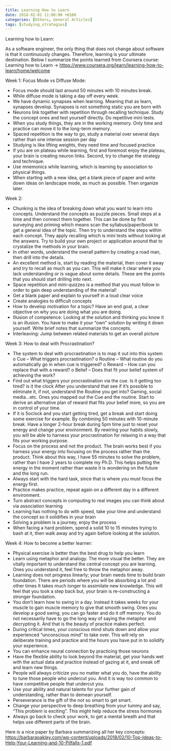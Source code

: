 ```yaml
---
title: Learning How to Learn
date: 2018-02-01 11:00:00 +0100
categories: [Others, General Articles]
tags: [studying_strategies]
---
```


Learning how to Learn:

As a software engineer, the only thing that does not change about software is that it continuously changes. Therefore, learning is your ultimate destination. Below I summarize the points learned from Coursera course: Learning how to Learn -> https://www.coursera.org/learn/learning-how-to-learn/home/welcome

Week 1:
Focus Mode vs Diffuse Mode:
-	Focus mode should last around 50 minutes with 10 minutes break.
-	While diffuse mode is taking a day off every week.
-	We have dynamic synapses when learning. Meaning that as learn, synapses develop. Synapses is not something static you are born with
-	Neurons link together with repetition through recalling technique. Study the concept ones and test yourself directly. Do repetitive mini tests.
-	When you study things, they are in the working memory. Only time and practice can move it to the long-term memory.
-	Spaced repetition is the way to go, study a material over several days rather than one intense session per day
-	Studying is like lifting weights, they need time and focused practice
-	If you are on plateau while learning, first and foremost enjoy the plateau, your brain is creating neuron links. Second, try to change the strategy and technique.
-	Use mnemonics while learning, which is learning by association to physical things.
-	When starting with a new idea, get a blank piece of paper and write down ideas on landscape mode, as much as possible. Then organize later.

Week 2:
-	Chunking is the idea of breaking down what you want to learn into concepts. Understand the concepts as puzzle pieces. Small steps at a time and then connect them together. This can be done by first surveying and priming which means scan the syllabus/paper/book to get a general idea of the topic. Then try to understand the steps within each concept. They apply recalling which is mini tests without looking at the answers. Try to build your own project or application around that to crystalize the methods in your brain.
-	In other words, understand the overall pattern by creating a road man, then drill into the details.
-	An excellent method is, start by reading the material, then cover it away and try to recall as much as you can. This will make it clear where you lack understanding or is vague about some details. These are the points that you should start drilling into next.
-	Space repetition and mini-quizzes is a method that you must follow in order to gain deep understanding of the material!
-	 Get a blank paper and explain to yourself in a loud clear voice
-	Create analogies to difficult concepts
-	How to develop motivation for a topic? Have an end goal, a clear objective on why you are doing what you are doing.
-	Illusion of competence: Looking at the solution and thinking you know it is an illusion. You have to make it your “own” solution by writing it down yourself. Write brief notes that summarize the concepts.
-	Interleaving: Jump between related materials to get an overall picture

Week 3:
How to deal with Procrastination?
-	The system to deal with procrastination is to map it out into this system
o	Cue – What triggers procrastination?
o	Routine – What routine do you automatically go in when cue is triggered?
o	Reward – How can you replace that with a reward?
o	Belief – Does that fit your belief system of achieving the work?
-	Find out what triggers your procrastination via the cue. Is it getting too tired? is it the clock After you understand that see if it’s possible to eliminate it, if not, understand the Routine you get into? Gaming, social media…etc. Ones you mapped out the Cue and the routine. Start to derive an alternative plan of reward that fits your belief more, so you are in control of your time.
-	If it is 5oclock and you start getting tired, get a break and start doing some exercise for example. By combining 50 minutes with 10-minute break. Have a longer 2-hour break during 5pm time just to reset your energy and change your environment. By rewiring your habits slowly, you will be able to harness your procrastination for relaxing in a way that fits your working purpose.
-	Focus on the process and not the product. The brain works best if you harness your energy into focusing on the process rather than the product. Think about this way, I have 55 minutes to solve the problem, rather than I have 2 years to complete my Ph.D. This helps putting the energy in the moment rather than waste it is wondering on the future and the long run.
-	Always start with the hard task, since that is where you must focus the energy first.
-	Practice makes practice, repeat again on a different day in a different environment.
-	Turn abstract concepts in computing to real images you can think about via association learning
-	Learning has nothing to do with speed, take your time and understand the concept so it solidifies in your brain
-	Solving a problem is a journey, enjoy the process
-	When facing a hard problem, spend a solid 10 to 15 minutes trying to bash at it, then walk away and try again before looking at the solution.

Week 4:
How to become a better learner:
-	Physical exercise is better than the best drug to help you learn
-	Learn using metaphor and analogy. The more visual the better. They are vitally important to understand the central concept you are learning. Ones you understand it, feel free to throw the metaphor away.
-	Learning does not progress linearly; your brain needs time to build brain foundation. There are periods where you will be absorbing a lot and other times It takes much longer to assimilate new knowledge. This will feel that you took a step back but, your brain is re-constructing a stronger foundation.
-	You don’t learn how to swing in a day. Instead it takes weeks for your muscle to gain muscle memory to give that smooth swing. Ones you develop a good swing, you can go faster and do it off memory. You do not necessarily have to go the long way of saying the metaphor and decrypting it. And that is the beauty of practice makes perfect.
-	During critical times, your conscious mind shuts down and allow your experienced “unconscious mind” to take over. This will rely on deliberate training and practice and the hours you have put in to solidify your experience.
-	You can enhance neural connection by practicing those neurons
-	Have the flexible ability to look beyond the material, get your hands wet with the actual data and practice instead of gazing at it, and sneak off and learn new things.
-	People will always criticize you no matter what you do, have the ability to tune those people who undercut you. And it is way too common to have competitive people that undercut you.
-	Use your ability and natural talents for your further gain of understanding, rather than to demean yourself.
-	Perseverance is the gift of the not so smart to get smart.
-	Change your perspective to deep breathing from your tummy and say, “This problem is exciting”. This might help reduce the stress hormones
-	Always go back to check your work, to get a mental breath and that helps use different parts of the brain.


Here is a nice paper by Barbara summarizing all her key concepts:
https://barbaraoakley.com/wp-content/uploads/2018/02/10-Top-Ideas-to-Help-Your-Learning-and-10-Pitfalls-1.pdf
